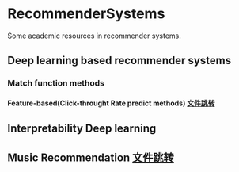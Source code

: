 # RecommenderSystems
Some academic resources in recommender systems.

## Deep learning based recommender systems
### Match function methods
#### Feature-based(Click-throught Rate predict methods) [文件跳转](https://github.com/NiuJiaJun-BUPT/RecommenderSystems/blob/master/Deep%20Learning/Matching%20Function/CTR/AA_introdcution.md)
## Interpretability Deep learning

## Music Recommendation [文件跳转](https://github.com/NiuJiaJun-BUPT/RecommenderSystems/blob/master/Music%20Recommendation/AA_introdcution.md)
